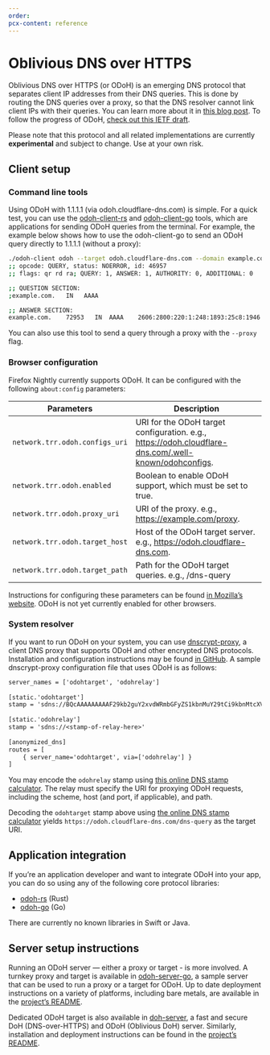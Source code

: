 ```yaml
---
order:
pcx-content: reference
---
```


# Oblivious DNS over HTTPS

Oblivious DNS over HTTPS (or ODoH) is an emerging DNS protocol that separates client IP addresses from their DNS queries. This is done by routing the DNS queries over a proxy, so that the DNS resolver cannot link client IPs with their queries. You can learn more about it in [this blog post](https://blog.cloudflare.com/oblivious-dns/). To follow the progress of ODoH, [check out this IETF draft](https://datatracker.ietf.org/doc/draft-pauly-dprive-oblivious-doh/).

Please note that this protocol and all related implementations are currently **experimental** and subject to change. Use at your own risk.

## Client setup

### Command line tools

Using ODoH with 1.1.1.1 (via odoh.cloudflare-dns.com) is simple. For a quick test, you can use the [odoh-client-rs](https://github.com/cloudflare/odoh-client-rs) and [odoh-client-go](https://github.com/cloudflare/odoh-client-go) tools, which are applications for sending ODoH queries from the terminal. For example, the example below shows how to use the odoh-client-go to send an ODoH query directly to 1.1.1.1 (without a proxy):

```sh
./odoh-client odoh --target odoh.cloudflare-dns.com --domain example.com       
;; opcode: QUERY, status: NOERROR, id: 46957
;; flags: qr rd ra; QUERY: 1, ANSWER: 1, AUTHORITY: 0, ADDITIONAL: 0

;; QUESTION SECTION:
;example.com.	IN	 AAAA

;; ANSWER SECTION:
example.com.	72953	IN	AAAA	2606:2800:220:1:248:1893:25c8:1946
```

You can also use this tool to send a query through a proxy with the `--proxy` flag.

### Browser configuration

Firefox Nightly currently supports ODoH. It can be configured with the following `about:config` parameters:

<TableWrap>

Parameters | Description
-----------|------------
`network.trr.odoh.configs_uri` | URI for the ODoH target configuration. e.g., https://odoh.cloudflare-dns.com/.well-known/odohconfigs.
`network.trr.odoh.enabled` | Boolean to enable ODoH support, which must be set to true.
`network.trr.odoh.proxy_uri` | URI of the proxy. e.g., https://example.com/proxy.
`network.trr.odoh.target_host` | Host of the ODoH target server. e.g., https://odoh.cloudflare-dns.com.
`network.trr.odoh.target_path` | Path for the ODoH target queries. e.g., /dns-query

</TableWrap>

Instructions for configuring these parameters can be found [in Mozilla’s website](https://support.mozilla.org/en-US/kb/about-config-editor-firefox). ODoH is not yet currently enabled for other browsers.

### System resolver

If you want to run ODoH on your system, you can use [dnscrypt-proxy](https://github.com/DNSCrypt/dnscrypt-proxy), a client DNS proxy that supports ODoH and other encrypted DNS protocols. Installation and configuration instructions may be found [in GitHub](https://github.com/dnscrypt/dnscrypt-proxy/wiki/installation). A sample dnscrypt-proxy configuration file that uses ODoH is as follows:

```txt
server_names = ['odohtarget', 'odohrelay']
 
[static.'odohtarget']
stamp = 'sdns://BQcAAAAAAAAAF29kb2guY2xvdWRmbGFyZS1kbnMuY29tCi9kbnMtcXVlcnk'
 
[static.'odohrelay']
stamp = 'sdns://<stamp-of-relay-here>'
 
[anonymized_dns]
routes = [
    { server_name='odohtarget', via=['odohrelay'] }
]
```

You may encode the `odohrelay` stamp using [this online DNS stamp calculator](https://dnscrypt.info/stamps). The relay must specify the URI for proxying ODoH requests, including the scheme, host (and port, if applicable), and path.  

Decoding the `odohtarget` stamp above using [the online DNS stamp calculator](https://dnscrypt.info/stamps) yields `https://odoh.cloudflare-dns.com/dns-query` as the target URI.

## Application integration

If you’re an application developer and want to integrate ODoH into your app, you can do so using any of the following core protocol libraries:

* [odoh-rs](https://github.com/cloudflare/odoh-rs) (Rust)
* [odoh-go](https://github.com/cloudflare/odoh-go) (Go)

There are currently no known libraries in Swift or Java.

## Server setup instructions

Running an ODoH server — either a proxy or target - is more involved. A turnkey proxy and target is available in [odoh-server-go](https://github.com/cloudflare/odoh-server-go), a sample server that can be used to run a proxy or a target for ODoH. Up to date deployment instructions on a variety of platforms, including bare metals, are available in the [project’s README](https://github.com/cloudflare/odoh-server-go#deployment).

Dedicated ODoH target is also available in [doh-server](https://github.com/jedisct1/doh-server), a fast and secure DoH (DNS-over-HTTPS) and ODoH (Oblivious DoH) server. Similarly, installation and deployment instructions can be found in the [project’s README](https://github.com/jedisct1/doh-server).